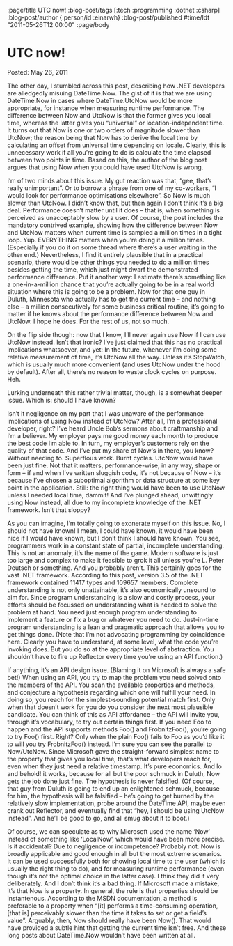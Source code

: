 :page/title UTC now!
:blog-post/tags [:tech :programming :dotnet :csharp]
:blog-post/author {:person/id :einarwh}
:blog-post/published #time/ldt "2011-05-26T12:00:00"
:page/body

# UTC now!

Posted: May 26, 2011 

The other day, I stumbled across this post, describing how .NET developers are alledgedly misuing DateTime.Now. The gist of it is that we are using DateTime.Now in cases where DateTime.UtcNow would be more appropriate, for instance when measuring runtime performance. The difference between Now and UtcNow is that the former gives you local time, whereas the latter gives you “universal” or location-independent time. It turns out that Now is one or two orders of magnitude slower than UtcNow; the reason being that Now has to derive the local time by calculating an offset from universal time depending on locale. Clearly, this is unnecessary work if all you’re going to do is calculate the time elapsed between two points in time. Based on this, the author of the blog post argues that using Now when you could have used UtcNow is wrong.

I’m of two minds about this issue. My gut reaction was that, “gee, that’s really unimportant”. Or to borrow a phrase from one of my co-workers, “I would look for performance optimisations elsewhere”. So Now is much slower than UtcNow. I didn’t know that, but then again I don’t think it’s a big deal. Performance doesn’t matter until it does – that is, when something is perceived as unacceptably slow by a user. Of course, the post includes the mandatory contrived example, showing how the difference between Now and UtcNow matters when current time is sampled a million times in a tight loop. Yup. EVERYTHING matters when you’re doing it a million times. (Especially if you do it on some thread where there’s a user waiting in the other end.) Nevertheless, I find it entirely plausible that in a practical scenario, there would be other things you needed to do a million times besides getting the time, which just might dwarf the demonstrated performance difference. Put it another way: I estimate there’s something like a one-in-a-million chance that you’re actually going to be in a real world situation where this is going to be a problem. Now for that one guy in Duluth, Minnesota who actually has to get the current time – and nothing else – a million consecutively for some business critical routine, it’s going to matter if he knows about the performance difference between Now and UtcNow. I hope he does. For the rest of us, not so much.

On the flip side though: now that I know, I’ll never again use Now if I can use UtcNow instead. Isn’t that ironic? I’ve just claimed that this has no practical implications whatsoever, and yet: In the future, whenever I’m doing some relative measurement of time, it’s UtcNow all the way. Unless it’s StopWatch, which is usually much more convenient (and uses UtcNow under the hood by default). After all, there’s no reason to waste clock cycles on purpose. Heh.

Lurking underneath this rather trivial matter, though, is a somewhat deeper issue. Which is: should I have known?

Isn’t it negligence on my part that I was unaware of the performance implications of using Now instead of UtcNow? After all, I’m a professional developer, right? I’ve heard Uncle Bob‘s sermons about craftmanship and I’m a believer. My employer pays me good money each month to produce the best code I’m able to. In turn, my employer’s customers rely on the quality of that code. And I’ve put my share of Now‘s in there, you know? Without needing to. Superflous work. Burnt cycles. UtcNow would have been just fine. Not that it matters, performance-wise, in any way, shape or form – if and when I’ve written sluggish code, it’s not because of Now – it’s because I’ve chosen a suboptimal algorithm or data structure at some key point in the application. Still: the right thing would have been to use UtcNow unless I needed local time, dammit! And I’ve plunged ahead, unwittingly using Now instead, all due to my incomplete knowledge of the .NET framework. Isn’t that sloppy?

As you can imagine, I’m totally going to exonerate myself on this issue. No, I should not have known! I mean, I could have known, it would have been nice if I would have known, but I don’t think I should have known. You see, programmers work in a constant state of partial, incomplete understanding. This is not an anomaly, it’s the name of the game. Modern software is just too large and complex to make it feasible to grok it all unless you’re L. Peter Deutsch or something. And you probably aren’t. This certainly goes for the vast .NET framework. According to this post, version 3.5 of the .NET framework contained 11417 types and 109657 members. Complete understanding is not only unattainable, it’s also economically unsound to aim for. Since program understanding is a slow and costly process, your efforts should be focussed on understanding what is needed to solve the problem at hand. You need just enough program understanding to implement a feature or fix a bug or whatever you need to do. Just-in-time program understanding is a lean and pragmatic approach that allows you to get things done. (Note that I’m not advocating programming by coincidence here. Clearly you have to understand, at some level, what the code you’re invoking does. But you do so at the appropriate level of abstraction. You shouldn’t have to fire up Reflector every time you’re using an API function.)

If anything, it’s an API design issue. (Blaming it on Microsoft is always a safe bet!) When using an API, you try to map the problem you need solved onto the members of the API. You scan the available properties and methods, and conjecture a hypothesis regarding which one will fulfill your need. In doing so, you reach for the simplest-sounding potential match first. Only when that doesn’t work for you do you consider the next most plausible candidate. You can think of this as API affordance – the API will invite you, through it’s vocabulary, to try out certain things first. If you need Foo to happen and the API supports methods Foo() and FrobnitzFoo(), you’re going to try Foo() first. Right? Only when the plain Foo() fails to Foo as you’d like it to will you try FrobnitzFoo() instead. I’m sure you can see the parallel to Now/UtcNow. Since Microsoft gave the straight-forward simplest name to the property that gives you local time, that’s what developers reach for, even when they just need a relative timestamp. It’s pure economics. And lo and behold! it works, because for all but the poor schmuck in Duluth, Now gets the job done just fine. The hypothesis is never falsified. (Of course, that guy from Duluth is going to end up an enlightened schmuck, because for him, the hypothesis will be falsified – he’s going to get burned by the relatively slow implementation, probe around the DateTime API, maybe even crank out Reflector, and eventually find that “hey, I should be using UtcNow instead”. And he’ll be good to go, and all smug about it to boot.)

Of course, we can speculate as to why Microsoft used the name ‘Now‘ instead of something like ‘LocalNow‘, which would have been more precise. Is it accidental? Due to negligence or incompetence? Probably not. Now is broadly applicable and good enough in all but the most extreme scenarios. It can be used successfully both for showing local time to the user (which is usually the right thing to do), and for measuring runtime performance (even though it’s not the optimal choice in the latter case). I think they did it very deliberately. And I don’t think it’s a bad thing. If Microsoft made a mistake, it’s that Now is a property. In general, the rule is that properties should be instantenous. According to the MSDN documentation, a method is preferable to a property when “[it] performs a time-consuming operation, [that is] perceivably slower than the time it takes to set or get a field’s value”. Arguably, then, Now should really have been Now(). That would have provided a subtle hint that getting the current time isn’t free. And these long posts about DateTime.Now wouldn’t have been written at all.
